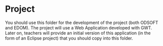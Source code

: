 # Project

You should use this folder for the development of the project (both ODSOFT and EDOM).
The project will use a Web Application developed with GWT. Later on, teachers will provide an initial version of this application (in the form of an Eclipse project) that you should copy into this folder.
